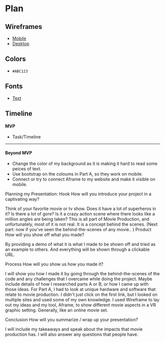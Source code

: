 # Plan

## Wireframes
* [Mobile]()
* [Desktop]()

## Colors
* `#ABC123`

## Fonts
* [Text](URL)

## Timeline

#### MVP

* Task/Timeline

---

#### Beyond MVP

* Change the color of my background as it is making it hard to read some peices of text.
* Use bootstrap on the coloums in Part A, so they work on mobile.
* Connect or try to connect Aframe to my website and make it visible on mobile.








<!-- DO NOT USE THIS YET

| Name | Glows | Grows |
| Jehan| I like the organization of cards in part A. | Change the background so that it is less vibrant and so the text is easier to read.|
|  Alexander |  The font and style you used is really nice and goes with the theme. | Fix your cards in part A, so they are readable to users and fix your arrow in aframe.


-->


Planning my Presentation:
Hook
How will you introduce your project in a captivating way?

Think of your favorite movie or tv show. Does it have a lot of superheros in it? Is there a lot of gore? Is it a crazy action scene where there looks like  a million angles are being taken? This is all part of Movie Production, and unfortunately, most of it is not real. It is a concept behind the scenes.
(Next part: now if you've seen the behind-the-scenes of any movie.. )
Product
How will you show off what you made?

By providing a demo of what it is what I made to be shown off and tried as an example to others. And everything will be shown through a clickable URL.

Process
How will you show us how you made it?

I will show you how I made it by going through the behind-the-scenes of the code and any challenges that I overcame while doing the project. Maybe include details of how I researched parts A or B, or how I came up with those ideas. For Part A, I had to look at unique hardware and software that relate to movie production. I didn't just click on the first link, but I looked on multiple sites and used some of my own knowledge. I used Wireframe to lay out my ideas and my tool, Aframe, to show different movie aspects in a VR graphic setting. Generally, like an online movie set. 

Conclusion
How will you summarize / wrap up your presentation?

I will include my takeaways and speak about the impacts that movie production has. I will also answer any questions that people have.

